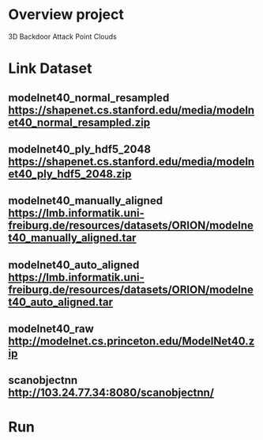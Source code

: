 # Overview project
3D Backdoor Attack Point Clouds
# Link Dataset 
## modelnet40_normal_resampled https://shapenet.cs.stanford.edu/media/modelnet40_normal_resampled.zip 
## modelnet40_ply_hdf5_2048 https://shapenet.cs.stanford.edu/media/modelnet40_ply_hdf5_2048.zip
## modelnet40_manually_aligned https://lmb.informatik.uni-freiburg.de/resources/datasets/ORION/modelnet40_manually_aligned.tar
## modelnet40_auto_aligned https://lmb.informatik.uni-freiburg.de/resources/datasets/ORION/modelnet40_auto_aligned.tar
## modelnet40_raw http://modelnet.cs.princeton.edu/ModelNet40.zip
## scanobjectnn http://103.24.77.34:8080/scanobjectnn/

# Run